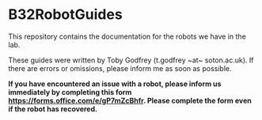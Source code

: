 # B32RobotGuides

This repository contains the documentation for the robots we have in the lab.

These guides were written by Toby Godfrey (t.godfrey \~at\~ soton.ac.uk). If there are errors or omissions, please inform me as soon as possible.

**If you have encountered an issue with a robot, please inform us immediately by completing this form <https://forms.office.com/e/gP7mZcBhfr>. Please complete the form even if the robot has recovered.**
